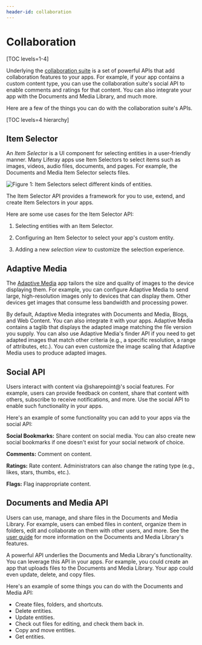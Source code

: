 ```yaml
---
header-id: collaboration
---
```


# Collaboration

[TOC levels=1-4]

Underlying the 
[collaboration suite](/docs/7-2/user/-/knowledge_base/u/collaboration) 
is a set of powerful APIs that add collaboration features to your apps. For 
example, if your app contains a custom content type, you can use the 
collaboration suite's social API to enable comments and ratings for that 
content. You can also integrate your app with the Documents and Media Library, 
and much more. 

Here are a few of the things you can do with the collaboration suite's APIs. 

[TOC levels=4 hierarchy]

## Item Selector

An *Item Selector* is a UI component for selecting entities in a user-friendly
manner. Many Liferay apps use Item Selectors to select items such as images, 
videos, audio files, documents, and pages. For example, the Documents and Media 
Item Selector selects files. 

![Figure 1: Item Selectors select different kinds of entities.](../../images/item-selector-dialog-02.png)

The Item Selector API provides a framework for you to use, extend, and create 
Item Selectors in your apps. 

Here are some use cases for the Item Selector API: 

1.  Selecting entities with an Item Selector. 

2.  Configuring an Item Selector to select your app's custom entity. 

3.  Adding a new *selection view* to customize the selection experience.

## Adaptive Media

The 
[Adaptive Media](/docs/7-2/user/-/knowledge_base/u/adapting-your-media-across-multiple-devices) 
app tailors the size and quality of images to the device displaying them. For 
example, you can configure Adaptive Media to send large, high-resolution images 
only to devices that can display them. Other devices get images that consume 
less bandwidth and processing power. 

By default, Adaptive Media integrates with Documents and Media, Blogs, and Web 
Content. You can also integrate it with your apps. Adaptive Media contains a 
taglib that displays the adapted image matching the file version you supply. You 
can also use Adaptive Media's finder API if you need to get adapted images that 
match other criteria (e.g., a specific resolution, a range of attributes, etc.). 
You can even customize the image scaling that Adaptive Media uses to produce 
adapted images. 

## Social API

Users interact with content via @sharepoint@'s social features. For example, users 
can provide feedback on content, share that content with others, subscribe to 
receive notifications, and more. Use the social API to enable such functionality 
in your apps. 

Here's an example of some functionality you can add to your apps via the social 
API: 

**Social Bookmarks:** Share content on social media. You can also create new 
social bookmarks if one doesn't exist for your social network of choice. 

**Comments:** Comment on content.

**Ratings:** Rate content. Administrators can also change the rating type (e.g., 
likes, stars, thumbs, etc.). 

**Flags:** Flag inappropriate content. 

## Documents and Media API

Users can use, manage, and share files in the Documents and Media Library. For 
example, users can embed files in content, organize them in folders, edit and 
collaborate on them with other users, and more. See the 
[user guide](/docs/7-2/user/-/knowledge_base/u/managing-documents-and-media) 
for more information on the Documents and Media Library's features. 

A powerful API underlies the Documents and Media Library's functionality. You 
can leverage this API in your apps. For example, you could create an app that 
uploads files to the Documents and Media Library. Your app could even update, 
delete, and copy files. 

Here's an example of some things you can do with the Documents and Media API: 

-   Create files, folders, and shortcuts.
-   Delete entities.
-   Update entities.
-   Check out files for editing, and check them back in.
-   Copy and move entities.
-   Get entities.

